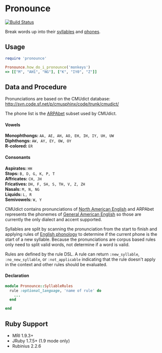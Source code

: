 # Pronounce

[![Build Status](https://travis-ci.org/josephwilk/pronounce.png?branch=master)](https://travis-ci.org/josephwilk/pronounce)


Break words up into their <a href="http://en.wikipedia.org/wiki/Syllable">syllables</a> and <a href="http://en.wikipedia.org/wiki/Phone_(phonetics)">phones</a>.

## Usage

```ruby
require 'pronounce'

Pronounce.how_do_i_pronounce('monkeys')
=> [["M", "AH1", "NG"], ["K", "IY0", "Z"]]

```

## Data and Procedure

Pronunciations are based on the CMUdict database: http://svn.code.sf.net/p/cmusphinx/code/trunk/cmudict/

The phone list is the <a href="http://en.wikipedia.org/wiki/Arpabet">ARPAbet</a> subset used by CMUdict.

#### Vowels

__Monophthongs:__ `AA, AE, AH, AO, EH, IH, IY, UH, UW`  
__Diphthongs:__ `AW, AY, EY, OW, OY`  
__R-colored:__ `ER`  

#### Consonants

__Aspirates:__ `HH`  
__Stops:__ `B, D, G, K, P, T`  
__Affricates:__ `CH, JH`  
__Fricatives:__ `DH, F, SH, S, TH, V, Z, ZH`  
__Nasals:__ `M, N, NG`  
__Liquids:__ `L, R`  
__Semivowels:__ `W, Y`  

CMUdict contains pronunciations of <a href="http://en.wikipedia.org/wiki/North_American_English">North American English</a> and ARPAbet represents the phonemes of <a href="http://en.wikipedia.org/wiki/General_American">General American English</a> so those are currently the only dialect and accent supported.

Syllables are split by scanning the pronunciation from the start to finish and applying rules of <a href="http://en.wikipedia.org/wiki/English_phonology">English phonology</a> to determine if the current phone is the start of a new syllable. Because the pronunciations are corpus based rules only need to split valid words, not determine if a word is valid.

Rules are defined by the rule DSL. A rule can return `:new_syllable`, `:no_new_syllable`, or `:not_applicable` indicating that the rule doesn't apply in the context and other rules should be evaluated.

#### Declaration

```ruby
module Pronounce::SyllableRules
  rule :optional_language, 'name of rule' do
    ...
  end

end
```

## Ruby Support

* MRI 1.9.3+
* JRuby 1.7.5+ (1.9 mode only)
* Rubinius 2.2.6
